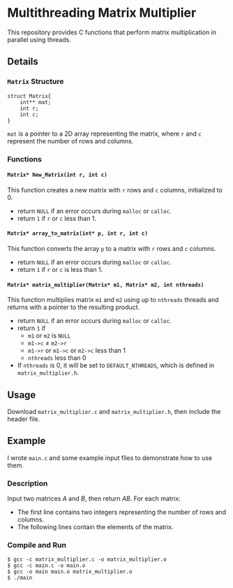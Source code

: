 # Multithreading Matrix Multiplier
This repository provides C functions that perform matrix multiplication in parallel using threads.
## Details

### ```Matrix``` Structure
```C=
struct Matrix{
    int** mat;
    int r;
    int c;
}
```
```mat``` is a pointer to a 2D array representing the matrix, where ```r``` and ```c``` represent the number of rows and columns.
### Functions
#### ```Matrix* New_Matrix(int r, int c)```
This function creates a new matrix with ```r``` rows and ```c``` columns, initialized to 0.
* return ```NULL``` if an error occurs during ```malloc``` or ```calloc```.
* return ```1``` if ```r``` or ```c``` less than 1.
#### ```Matrix* array_to_matrix(int* p, int r, int c)```
This function converts the array ```p``` to a matrix with ```r``` rows and ```c``` columns.
* return ```NULL``` if an error occurs during ```malloc``` or ```calloc```.
* return ```1``` if ```r``` or ```c``` is less than 1.
#### ```Matrix* matrix_multiplier(Matrix* m1, Matrix* m2, int nthreads)```
This function multiplies matrix ```m1``` and ```m2``` using up to ```nthreads``` threads and returns with a pointer to the resulting product.
* return ```NULL``` if an error occurs during ```malloc``` or ```calloc```.
* return ```1``` if
    * ```m1``` or ```m2``` is ```NULL```
    * ```m1->c``` $\ne$ ```m2->r```
    * ```m1->r``` or ```m1->c``` or ```m2->c``` less than 1
    * ```nthreads``` less than 0
* If ```nthreads``` is 0, it will be set to ```DEFAULT_NTHREADS```, which is defined in ```matrix_multiplier.h```.
## Usage
Download ```matrix_multiplier.c``` and  ```matrix_multiplier.h```, then include the header file.
## Example
I wrote ```main.c``` and some example input files to demonstrate how to use them.
### Description
Input two matrices $A$ and $B$, then return $AB$.
For each matrix:
* The first line contains two integers representing the number of rows and columns. 
* The following lines contain the elements of the matrix.
### Compile and Run
```
$ gcc -c matrix_multiplier.c -o matrix_multiplier.o
$ gcc -c main.c -o main.o
$ gcc -o main main.o matrix_multiplier.o
$ ./main
```

